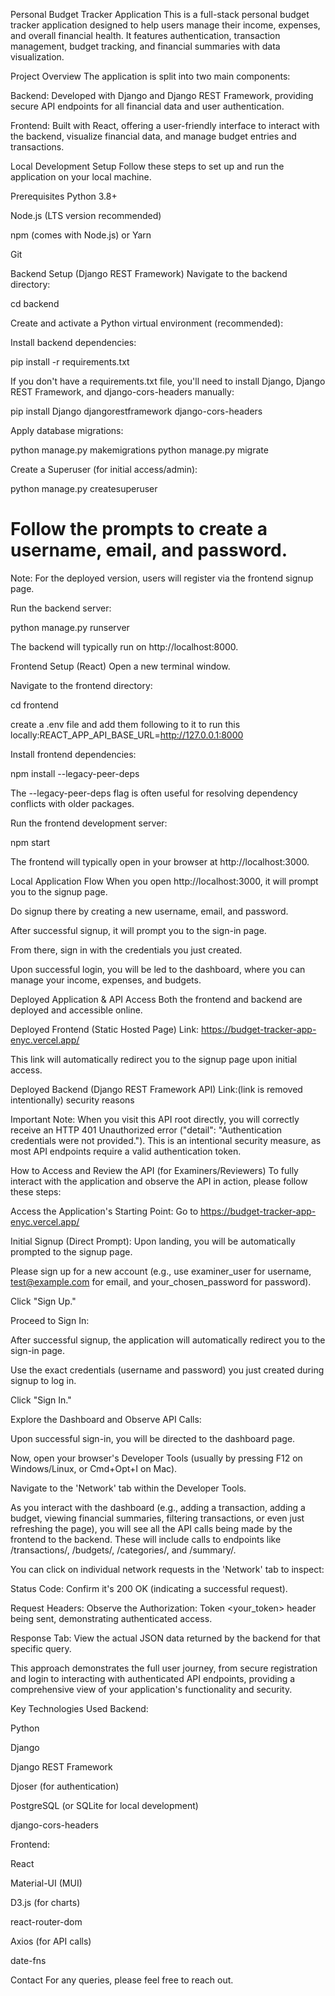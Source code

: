 Personal Budget Tracker Application
This is a full-stack personal budget tracker application designed to help users manage their income, expenses, and overall financial health. It features authentication, transaction management, budget tracking, and financial summaries with data visualization.

Project Overview
The application is split into two main components:

Backend: Developed with Django and Django REST Framework, providing secure API endpoints for all financial data and user authentication.

Frontend: Built with React, offering a user-friendly interface to interact with the backend, visualize financial data, and manage budget entries and transactions.

Local Development Setup
Follow these steps to set up and run the application on your local machine.

Prerequisites
Python 3.8+

Node.js (LTS version recommended)

npm (comes with Node.js) or Yarn

Git

Backend Setup (Django REST Framework)
Navigate to the backend directory:

cd backend

Create and activate a Python virtual environment (recommended):



Install backend dependencies:

pip install -r requirements.txt 

If you don't have a requirements.txt file, you'll need to install Django, Django REST Framework, and django-cors-headers manually:

pip install Django djangorestframework django-cors-headers

Apply database migrations:

python manage.py makemigrations
python manage.py migrate

Create a Superuser (for initial access/admin):

python manage.py createsuperuser
# Follow the prompts to create a username, email, and password.

Note: For the deployed version, users will register via the frontend signup page.

Run the backend server:

python manage.py runserver

The backend will typically run on http://localhost:8000.

Frontend Setup (React)
Open a new terminal window.

Navigate to the frontend directory:

cd frontend



create a .env file and add them following to it to run this locally:REACT_APP_API_BASE_URL=http://127.0.0.1:8000


Install frontend dependencies:

npm install --legacy-peer-deps

The --legacy-peer-deps flag is often useful for resolving dependency conflicts with older packages.

Run the frontend development server:

npm start

The frontend will typically open in your browser at http://localhost:3000.

Local Application Flow
When you open http://localhost:3000, it will prompt you to the signup page.

Do signup there by creating a new username, email, and password.

After successful signup, it will prompt you to the sign-in page.

From there, sign in with the credentials you just created.

Upon successful login, you will be led to the dashboard, where you can manage your income, expenses, and budgets.

Deployed Application & API Access
Both the frontend and backend are deployed and accessible online.

Deployed Frontend (Static Hosted Page)
Link: https://budget-tracker-app-enyc.vercel.app/

This link will automatically redirect you to the signup page upon initial access.

Deployed Backend (Django REST Framework API)
Link:(link is removed intentionally) security reasons

Important Note: When you visit this API root directly, you will correctly receive an HTTP 401 Unauthorized error ("detail": "Authentication credentials were not provided."). This is an intentional security measure, as most API endpoints require a valid authentication token.

How to Access and Review the API (for Examiners/Reviewers)
To fully interact with the application and observe the API in action, please follow these steps:

Access the Application's Starting Point:
Go to https://budget-tracker-app-enyc.vercel.app/

Initial Signup (Direct Prompt):
Upon landing, you will be automatically prompted to the signup page.

Please sign up for a new account (e.g., use examiner_user for username, test@example.com for email, and your_chosen_password for password).

Click "Sign Up."

Proceed to Sign In:

After successful signup, the application will automatically redirect you to the sign-in page.

Use the exact credentials (username and password) you just created during signup to log in.

Click "Sign In."

Explore the Dashboard and Observe API Calls:

Upon successful sign-in, you will be directed to the dashboard page.

Now, open your browser's Developer Tools (usually by pressing F12 on Windows/Linux, or Cmd+Opt+I on Mac).

Navigate to the 'Network' tab within the Developer Tools.

As you interact with the dashboard (e.g., adding a transaction, adding a budget, viewing financial summaries, filtering transactions, or even just refreshing the page), you will see all the API calls being made by the frontend to the backend. These will include calls to endpoints like /transactions/, /budgets/, /categories/, and /summary/.

You can click on individual network requests in the 'Network' tab to inspect:

Status Code: Confirm it's 200 OK (indicating a successful request).

Request Headers: Observe the Authorization: Token <your_token> header being sent, demonstrating authenticated access.

Response Tab: View the actual JSON data returned by the backend for that specific query.

This approach demonstrates the full user journey, from secure registration and login to interacting with authenticated API endpoints, providing a comprehensive view of your application's functionality and security.

Key Technologies Used
Backend:

Python

Django

Django REST Framework

Djoser (for authentication)

PostgreSQL (or SQLite for local development)

django-cors-headers

Frontend:

React

Material-UI (MUI)

D3.js (for charts)

react-router-dom

Axios (for API calls)

date-fns

Contact
For any queries, please feel free to reach out.
